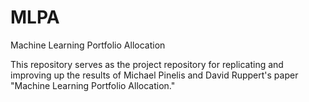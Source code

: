 # MLPA
Machine Learning Portfolio Allocation

This repository serves as the project repository for replicating and improving up the results of Michael Pinelis and David Ruppert's paper "Machine Learning Portfolio Allocation."
